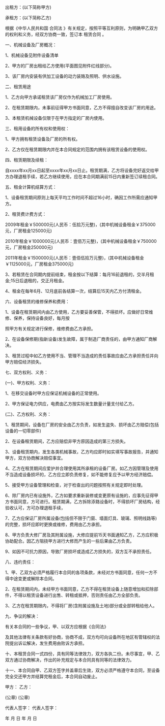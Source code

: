 
 


出租方：(以下简称甲方)


承租方：(以下简称乙方)


根据《中华人民共和国
合同法
》有关规定，按照平等互利原则，为明确甲乙双方的权利和义务，经双方协商一致，签订本
租赁合同
。


一、机械设备及厂房概况：


1、机械设备见附件设备清单


2、甲方的厂房出租给乙方使用(平面图见附件红线部分)。


3、该厂房内安装有供加工设备的动力装臵及照明、供水设施。


二、租赁用途


1、乙方向甲方承诺租赁该厂房仅作为机械加工厂房使用。


2、在租赁期限内，未事前征得甲方书面同意，乙方不得擅自改变该厂房的用途。


3、本租赁机械设备仅限于在甲方指定的厂房内使用。


三、租用设备的所有权和使用权：


1、甲方拥有租赁设备及厂房的所有权。


2、乙方仅在租赁期限内并在本合同规定的范围内拥有该租赁设备的使用权。


四、租赁期限及续租：


自xxxx年xx月xx日起至xxxx年xx月xx日止。租赁期满，乙方将设备完好返交给甲方办理退租手续，若乙方继续使用，应在本合同期满前15日内重新签订续租合同。


五、租金计算机结算方式：


1、设备租赁期间原则上每天平均工作时间不超过16小时，确因工作所需应通知甲方。


2、租赁费计费方式：


2009年租金￥500000元(人民币：伍拾万元整)，(其中机械设备租金￥375000元，厂房租金125000元)


2010年租金￥1000000元(人民币：壹佰万元整)，(其中机械设备租金￥750000元，厂房租金250000元)


2011年租金￥1500000元(人民币：壹佰伍拾万元整)，(其中机械设备租金￥1125000元，厂房租金375000元)


3、若租赁在合同期内提前结束，租金按以下结算：每月16前退租的，交半月租金;15日后退租的，交正月租金。


4、租金在每年6月、12月底前各结算一次，结算后15天内乙方付清租金。


六、设备租赁的维修保养和费用：


1、设备在租赁期间内由乙方使用，乙方要妥善保管，不得损坏。应做好日常维修、保养，保持设备良好，每月按


照甲方有关规定进行保修，维修费由乙方承担。


2、在设备保修期(指新设备)发生故障，属于制造厂商责任的，由甲方通知厂商解决。


3、租赁过程中如乙方使用不当、管理不当造成的责任事故应由乙方承担责任并向甲方赔偿经济损失。


七、双方权利、义务：


(一)、甲方权利、义务：


1、在移交设备时甲方应保证机械设备的正常使用。


2、甲方保证电力供应，电费由乙方按实际发生数量计量支付给乙方。


(二)、乙方权利、义务：


1、租赁期间，设备在厂房的安全由乙方负责，如发生盗失、损坏由乙方赔偿(包括设备的一切零部件)


2、在设备租赁期间，乙方应赔偿非甲方原因造成的第三方损失。


3、设备租赁期内，发生各类机械事故，乙方均应即时如实填写事故报告，并通知甲方，双方协商解决赔偿事宜。


4、乙方在租赁期间应爱护并合理使用其所承租的设备厂房。如乙方因管理及使用不当造成设备损坏的，乙方应立即负责修复，如不能修复应予以甲方经济赔偿。


5、接受甲方设备管理和检查，对于检查出的问题按照有关规定即时处理。


6、除厂房内已有设施外，乙方如要求重新装修或变更原有设施的，应事先征得甲方书面同意，方可进行。租赁期满，乙方拆除添臵设备时，不得损坏厂房结构，经验收认可，方可办理退租手续，


7、乙方应保证厂房所属设备(包括但不限于门窗、墙面灯具、玻璃、照明线路等)的完整，损坏应即时更换或维修，费用由乙方承担。


8、甲方负责大修厂房及其附属设施，大修应提前15天书面通知乙方，乙方应积极协助配合。因乙方阻挠甲方进行大修而产生的一些后果由乙方负责。


9、如因不可抗力原因，导致厂房损坏或造成乙方损失的，双方互不承担责任。


八、违约责任：


1、甲、乙双方必须严格履行本合同的各项条款，未经对方书面同意，任何一方不得中途变更或解除本合同。


2、在租赁期间内，未经甲方书面同意，乙方不得在租赁设备上随意增加和扣除部件，不得以租赁设备进行出售、转租或抵押，否则责任由乙方全部负责。


3、乙方在租赁期限内，不得将厂房(含附属设施及土地)部分或全部转租给他人。


九、争议的解决：


有关本合同的一些争议，甲、以双方应根据《合同法》


及其他法律有关条款有好协商，协商不成，双方均可向设备所在地区有管辖权的法院提出诉讼解决，发生费用由败诉方承担。


十、本租赁合同一式四份，具有同等法律效力，双方各执二份。未尽事宜，甲、乙双方通过协商解决，作出的补充规定与本合同具有同等的法律效力。


十一、本合同自甲、乙双方签字并盖章后生效，双方必须严格遵守本合同，至设备完全交还甲方并结算完租金后，本合同自动废止。


甲方： 乙方：


(公章) (公章)


代表人签字： 代表人签字：


年 月 日 年 月 日
 


 

 
 
 
 
 
  


  
 

  


  


  
 
 
 
 

